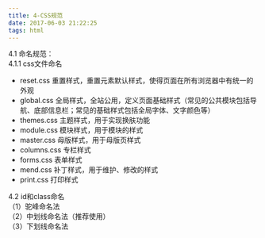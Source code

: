 ```yaml
---
title: 4-CSS规范
date: 2017-06-03 21:22:25
tags: html
---
```


4.1 命名规范：  
4.1.1 css文件命名  

* reset.css  重置样式，重置元素默认样式，使得页面在所有浏览器中有统一的外观
* global.css 全局样式，全站公用，定义页面基础样式（常见的公共模块包括导航、底部信息栏；常见的基础样式包括全局字体、文字颜色等）
* themes.css 主题样式，用于实现换肤功能
* module.css 模块样式，用于模块的样式
* master.css 母版样式，用于母版页样式
* columns.css 专栏样式
* forms.css 表单样式
* mend.css 补丁样式，用于维护、修改的样式
* print.css 打印样式  

4.2 id和class命名  
（1）驼峰命名法  
（2）中划线命名法（推荐使用）  
（3）下划线命名法  